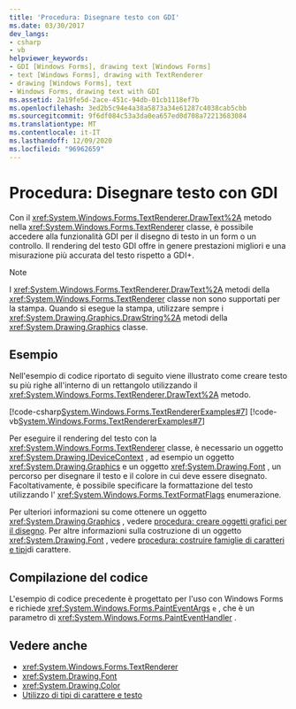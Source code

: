 ```yaml
---
title: 'Procedura: Disegnare testo con GDI'
ms.date: 03/30/2017
dev_langs:
- csharp
- vb
helpviewer_keywords:
- GDI [Windows Forms], drawing text [Windows Forms]
- text [Windows Forms], drawing with TextRenderer
- drawing [Windows Forms], text
- Windows Forms, drawing text with GDI
ms.assetid: 2a19fe5d-2ace-451c-94db-01cb1118ef7b
ms.openlocfilehash: 3ed2b5c94e4a38a5873a34e61287c4038cab5cbb
ms.sourcegitcommit: 9f6df084c53a3da0ea657ed0d708a72213683084
ms.translationtype: MT
ms.contentlocale: it-IT
ms.lasthandoff: 12/09/2020
ms.locfileid: "96962659"
---
```

# <a name="how-to-draw-text-with-gdi"></a>Procedura: Disegnare testo con GDI
Con il <xref:System.Windows.Forms.TextRenderer.DrawText%2A> metodo nella <xref:System.Windows.Forms.TextRenderer> classe, è possibile accedere alla funzionalità GDI per il disegno di testo in un form o un controllo. Il rendering del testo GDI offre in genere prestazioni migliori e una misurazione più accurata del testo rispetto a GDI+.  
  
> [!NOTE]
> I <xref:System.Windows.Forms.TextRenderer.DrawText%2A> metodi della <xref:System.Windows.Forms.TextRenderer> classe non sono supportati per la stampa. Quando si esegue la stampa, utilizzare sempre i <xref:System.Drawing.Graphics.DrawString%2A> metodi della <xref:System.Drawing.Graphics> classe.  
  
## <a name="example"></a>Esempio  
 Nell'esempio di codice riportato di seguito viene illustrato come creare testo su più righe all'interno di un rettangolo utilizzando il <xref:System.Windows.Forms.TextRenderer.DrawText%2A> metodo.  
  
 [!code-csharp[System.Windows.Forms.TextRendererExamples#7](~/samples/snippets/csharp/VS_Snippets_Winforms/System.Windows.Forms.TextRendererExamples/CS/Form1.cs#7)]
 [!code-vb[System.Windows.Forms.TextRendererExamples#7](~/samples/snippets/visualbasic/VS_Snippets_Winforms/System.Windows.Forms.TextRendererExamples/VB/Form1.vb#7)]  
  
 Per eseguire il rendering del testo con la <xref:System.Windows.Forms.TextRenderer> classe, è necessario un oggetto <xref:System.Drawing.IDeviceContext> , ad esempio un oggetto <xref:System.Drawing.Graphics> e un oggetto <xref:System.Drawing.Font> , un percorso per disegnare il testo e il colore in cui deve essere disegnato. Facoltativamente, è possibile specificare la formattazione del testo utilizzando l' <xref:System.Windows.Forms.TextFormatFlags> enumerazione.  
  
 Per ulteriori informazioni su come ottenere un oggetto <xref:System.Drawing.Graphics> , vedere [procedura: creare oggetti grafici per il disegno](how-to-create-graphics-objects-for-drawing.md). Per altre informazioni sulla costruzione di un oggetto <xref:System.Drawing.Font> , vedere [procedura: costruire famiglie di caratteri e tipi](how-to-construct-font-families-and-fonts.md)di carattere.  
  
## <a name="compiling-the-code"></a>Compilazione del codice  
 L'esempio di codice precedente è progettato per l'uso con Windows Forms e richiede <xref:System.Windows.Forms.PaintEventArgs> `e` , che è un parametro di <xref:System.Windows.Forms.PaintEventHandler> .  
  
## <a name="see-also"></a>Vedere anche

- <xref:System.Windows.Forms.TextRenderer>
- <xref:System.Drawing.Font>
- <xref:System.Drawing.Color>
- [Utilizzo di tipi di carattere e testo](using-fonts-and-text.md)
